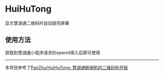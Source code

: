 # HuiHuTong
显示慧湖通二维码时自动提亮屏幕

## 使用方法
获取到慧湖通小程序请求的openid填入后即可使用

---
本项目参考了[PairZhu/HuiHuTong: 慧湖通刷闸机的二维码秒开版](https://github.com/PairZhu/HuiHuTong)